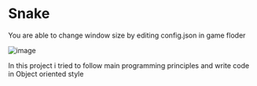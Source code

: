 # Snake

You are able to change window size by editing config.json in game floder


![image](https://github.com/VitalityBooster2/Snake/assets/121716853/931b04ab-1d7b-4f5b-9f09-488375e17d2e)

In this project i tried to follow main programming principles and write code in Object oriented style
